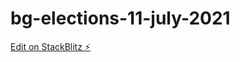 # bg-elections-11-july-2021

[Edit on StackBlitz ⚡️](https://stackblitz.com/edit/bg-elections-11-july-2021)